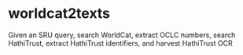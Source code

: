 # worldcat2texts
Given an SRU query, search WorldCat, extract OCLC numbers, search HathiTrust, extract HathiTrust identifiers, and harvest HathiTrust OCR
